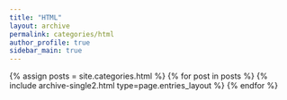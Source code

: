 ```yaml
---
title: "HTML"
layout: archive
permalink: categories/html
author_profile: true
sidebar_main: true
---
```


{% assign posts = site.categories.html %}
{% for post in posts %} {% include archive-single2.html type=page.entries_layout %} {% endfor %}